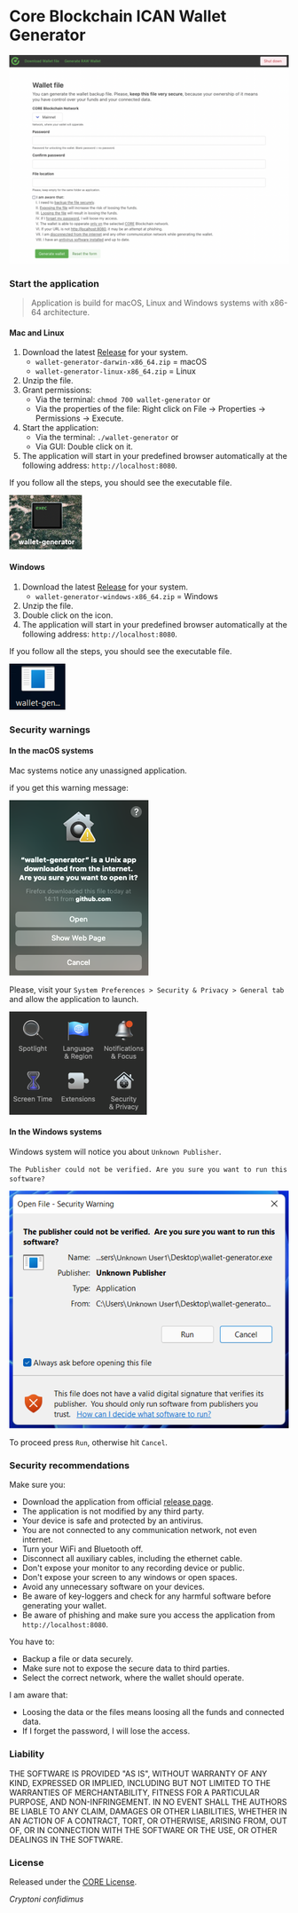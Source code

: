 # Core Blockchain ICAN Wallet Generator

![Wallet Generator](docs/wallet-generator.png "Wallet Generator")

### Start the application

> Application is build for macOS, Linux and Windows systems with x86-64 architecture.

#### Mac and Linux

1. Download the latest [Release](https://github.com/core-coin/wallet-generator/releases) for your system.
   - `wallet-generator-darwin-x86_64.zip` = macOS
   - `wallet-generator-linux-x86_64.zip` = Linux
1. Unzip the file.
1. Grant permissions:
   - Via the terminal: `chmod 700 wallet-generator` or
   - Via the properties of the file: Right click on File -> Properties -> Permissions -> Execute.
1. Start the application:
   - Via the terminal: `./wallet-generator` or
   - Via GUI: Double click on it.
1. The application will start in your predefined browser automatically at the following address: `http://localhost:8080`.

If you follow all the steps, you should see the executable file.

![Wallet Generator Unix](docs/unix-wallet-generator-icon.png "Wallet Generator icon")

#### Windows

1. Download the latest [Release](https://github.com/core-coin/wallet-generator/releases) for your system.
   - `wallet-generator-windows-x86_64.zip` = Windows
1. Unzip the file.
1. Double click on the icon.
1. The application will start in your predefined browser automatically at the following address: `http://localhost:8080`.

If you follow all the steps, you should see the executable file.

![Wallet Generator Windows](docs/windows-wallet-generator-icon.png "Wallet Generator icon")

### Security warnings

#### In the macOS systems

Mac systems notice any unassigned application.

if you get this warning message:

![Security notification](docs/mac-security-notification.png "Security notification")

Please, visit your `System Preferences > Security & Privacy > General tab` and allow the application to launch.

![System Preferences](docs/mac-system-preferences.png "System Preferences")

#### In the Windows systems

Windows system will notice you about `Unknown Publisher`.

`The Publisher could not be verified. Are you sure you want to run this software?`

![Security notification](docs/windows-security-notification.png "Security notification")

To proceed press `Run`, otherwise hit `Cancel`.

### Security recommendations

Make sure you:
- Download the application from official [release page](https://github.com/core-coin/wallet-generator/releases).
- The application is not modified by any third party.
- Your device is safe and protected by an antivirus.
- You are not connected to any communication network, not even internet.
- Turn your WiFi and Bluetooth off.
- Disconnect all auxiliary cables, including the ethernet cable.
- Don't expose your monitor to any recording device or public.
- Don't expose your screen to any windows or open spaces.
- Avoid any unnecessary software on your devices.
- Be aware of key-loggers and check for any harmful software before generating your wallet.
- Be aware of phishing and make sure you access the application from `http://localhost:8080`.

You have to:
- Backup a file or data securely.
- Make sure not to expose the secure data to third parties.
- Select the correct network, where the wallet should operate.

I am aware that:
- Loosing the data or the files means loosing all the funds and connected data.
- If I forget the password, I will lose the access.

### Liability

THE SOFTWARE IS PROVIDED "AS IS", WITHOUT WARRANTY OF ANY KIND,
EXPRESSED OR IMPLIED, INCLUDING BUT NOT LIMITED TO THE WARRANTIES OF
MERCHANTABILITY, FITNESS FOR A PARTICULAR PURPOSE, AND NON-INFRINGEMENT.
IN NO EVENT SHALL THE AUTHORS BE LIABLE TO ANY CLAIM, DAMAGES OR
OTHER LIABILITIES, WHETHER IN AN ACTION OF A CONTRACT, TORT, OR OTHERWISE,
ARISING FROM, OUT OF, OR IN CONNECTION WITH THE SOFTWARE OR THE USE, OR
OTHER DEALINGS IN THE SOFTWARE.

### License

Released under the [CORE License](LICENSE).

*Cryptoni confidimus*

